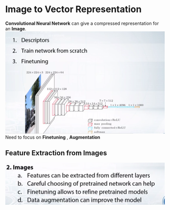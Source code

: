 # Image to Vector Representation
**Convolutional Neural Network** can give a compressed representation for an **Image**. <br>
![image2vec](Pictures/Image2Vec.PNG)
<br>
Need to focus on **Finetuning** , **Augmentation**

## Feature Extraction from Images 
![image and text](Pictures/images.PNG)
